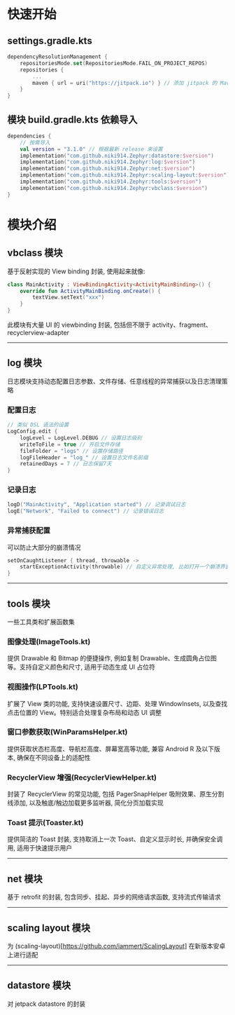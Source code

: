 # 快速开始

## settings.gradle.kts

```kotlin
dependencyResolutionManagement {
    repositoriesMode.set(RepositoriesMode.FAIL_ON_PROJECT_REPOS)
    repositories {
        ...
        maven { url = uri("https://jitpack.io") } // 添加 jitpack 的 Maven
    }
}
```

## 模块 build.gradle.kts 依赖导入

```kotlin
dependencies {
    // 按需导入
    val version = "3.1.0" // 根据最新 release 来设置
    implementation("com.github.niki914.Zephyr:datastore:$version")
    implementation("com.github.niki914.Zephyr:log:$version")
    implementation("com.github.niki914.Zephyr:net:$version")
    implementation("com.github.niki914.Zephyr:scaling-layout:$version")
    implementation("com.github.niki914.Zephyr:tools:$version")
    implementation("com.github.niki914.Zephyr:vbclass:$version")
}
```

# 模块介绍

## vbclass 模块

基于反射实现的 View binding 封装, 使用起来就像:
```kotlin
class MainActivity : ViewBindingActivity<ActivityMainBinding>() {
    override fun ActivityMainBinding.onCreate() {
        textView.setText("xxx")
    }
}
```

此模块有大量 UI 的 viewbinding 封装, 包括但不限于 activity、fragment、recyclerview-adapter

---

## log 模块

日志模块支持动态配置日志参数、文件存储、任意线程的异常捕获以及日志清理策略

### 配置日志

```kotlin
// 类似 DSL 语法的设置
LogConfig.edit {
    logLevel = LogLevel.DEBUG // 设置日志级别
    writeToFile = true // 开启文件存储
    fileFolder = "logs" // 设置存储路径
    logFileHeader = "log_" // 设置日志文件名前缀
    retainedDays = 7 // 日志保留7天
}
```

### 记录日志

```kotlin
logD("MainActivity", "Application started") // 记录调试日志
logE("Network", "Failed to connect") // 记录错误日志
```

### 异常捕获配置

可以防止大部分的崩溃情况

```kotlin
setOnCaughtListener { thread, throwable ->
    startExceptionActivity(throwable) // 自定义异常处理, 比如打开一个崩溃界面
}
```

---

## tools 模块

一些工具类和扩展函数集

### 图像处理(ImageTools.kt)
提供 Drawable 和 Bitmap 的便捷操作, 例如复制 Drawable、生成圆角占位图等。支持自定义颜色和尺寸, 适用于动态生成 UI 占位符

### 视图操作(LPTools.kt)
扩展了 View 类的功能, 支持快速设置尺寸、边距、处理 WindowInsets, 以及查找点击位置的 View。特别适合处理复杂布局和动态 UI 调整

### 窗口参数获取(WinParamsHelper.kt)
提供获取状态栏高度、导航栏高度、屏幕宽高等功能, 兼容 Android R 及以下版本, 确保在不同设备上的适配性

### RecyclerView 增强(RecyclerViewHelper.kt)
封装了 RecyclerView 的常见功能, 包括 PagerSnapHelper 吸附效果、原生分割线添加, 以及触底/触边加载更多监听器, 简化分页加载实现

### Toast 提示(Toaster.kt)
提供简洁的 Toast 封装, 支持取消上一次 Toast、自定义显示时长, 并确保安全调用, 适用于快速提示用户

---

## net 模块

基于 retrofit 的封装, 包含同步、挂起、异步的网络请求函数, 支持流式传输请求

---

## scaling layout 模块

为  (scaling-layout)[https://github.com/iammert/ScalingLayout]  在新版本安卓上进行适配

---

## datastore 模块

对 jetpack datastore 的封装
